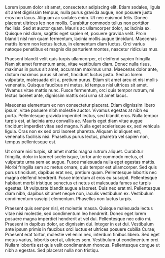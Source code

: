 Lorem ipsum dolor sit amet, consectetur adipiscing elit. Etiam sodales,
ligula sit amet dignissim tempus, nulla purus gravida augue, non posuere
justo eros non lacus. Aliquam ac sodales enim. Ut nec euismod felis.
Donec placerat ultrices leo non mollis. Curabitur commodo tellus non
porttitor facilisis. Sed at auctor quam. Mauris ac ullamcorper dolor, ac
lacinia ex. Quisque nisl diam, sagittis eget sapien et, posuere gravida
velit. Proin blandit nisl non quam fermentum, lacinia mollis augue
tincidunt. Maecenas mattis lorem non lectus luctus, in elementum diam
luctus. Orci varius natoque penatibus et magnis dis parturient montes,
nascetur ridiculus mus.

Praesent blandit velit quis turpis ullamcorper, et eleifend sapien
fringilla. Nam sit amet fermentum ante, vitae vestibulum diam. Donec
nulla risus, maximus in purus sit amet, accumsan maximus urna. Maecenas
dolor ante, dictum maximus purus sit amet, tincidunt luctus justo. Sed
ac lorem vulputate, malesuada elit a, pretium purus. Etiam sit amet arcu
et nisi mollis venenatis. Quisque faucibus mi metus, id tempus nisl
ultrices sit amet. Vivamus vitae mattis nunc. Fusce fermentum, orci quis
tempor rutrum, mi lectus laoreet ante, dignissim mattis orci urna sit
amet lacus.

Maecenas elementum ex non consectetur placerat. Etiam dignissim libero
ipsum, vitae posuere nibh molestie auctor. Vivamus egestas at nibh eu
porta. Pellentesque gravida imperdiet lectus, sed blandit eros. Nulla
tempor turpis est, at lacinia arcu convallis ac. Mauris eget diam vitae
augue tincidunt imperdiet vitae sed magna. Nulla eget scelerisque ex,
sed vehicula ligula. Cras non ex sed orci laoreet pharetra. Aliquam id
aliquet est, venenatis facilisis nisi. Phasellus purus lectus, pharetra
vel sapien non, tempus pellentesque est.

Ut ornare nisi turpis, sit amet mattis magna rutrum aliquet. Curabitur
fringilla, dolor in laoreet scelerisque, tortor ante commodo metus, et
vulputate urna sem ac augue. Fusce malesuada nulla eget egestas mattis.
Morbi fringilla sem ac metus ornare, quis tempor est ullamcorper. Sed
quis purus tincidunt, dapibus erat nec, pretium quam. Pellentesque
lobortis nec magna eleifend hendrerit. Fusce interdum at eros eu
suscipit. Pellentesque habitant morbi tristique senectus et netus et
malesuada fames ac turpis egestas. Ut vulputate blandit augue a laoreet.
Duis nec erat mi. Pellentesque diam nibh, dapibus sit amet neque non,
iaculis vestibulum ex. Vestibulum condimentum suscipit elementum.
Phasellus non luctus turpis.

Praesent quis semper nisl, et molestie massa. Quisque malesuada lectus
vitae nisi molestie, sed condimentum leo hendrerit. Donec eget lorem
posuere magna imperdiet hendrerit at vel dui. Pellentesque nec odio mi.
Praesent in dapibus dolor, ac dignissim dui. Integer in est dui.
Vestibulum ante ipsum primis in faucibus orci luctus et ultrices posuere
cubilia Curae; Praesent erat tortor, molestie vel enim nec, interdum
finibus libero. Sed eget metus varius, lobortis orci at, ultrices sem.
Vestibulum ut condimentum orci. Nullam lobortis est quis velit
condimentum rhoncus. Pellentesque congue ut nibh a egestas. Sed placerat
nulla non tristiqu.
